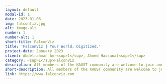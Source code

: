 ```yaml
---
layout: default
modal-id: 1
date: 2023-01-06
img: falconfiz.jpg
alt: image-alt
number: 1
number-alt: 1 
short-title: FalconViz 
title: 'FalconViz | Your World, Digitized.'
project-date: January 2023
client: Abdelrahman Amr<sup>1</sup>, Ahmed Hassanat<sup>1</sup>
category: <sup>1</sup>FalconViz
description: All members of the KAUST community are welcome to join and experience FalconViz's state-of-the-art and emerging technologies, supporting the digital transformation that the Kingdom is experiencing as part of Vision 2030. Visit our Website at www.falconviz.com and contact us at info@falconviz.com.
short-description: All members of the KAUST community are welcome to join and experience FalconViz's state-of-the-art and emerging technologies
link: https://www.falconviz.com
---
```

